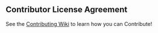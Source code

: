 ## Contributor License Agreement

See the [Contributing Wiki](https://github.com/ServiceStack/ServiceStack/wiki/Contributing) to learn how you can Contribute!